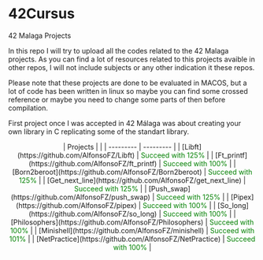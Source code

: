 # 42Cursus
42 Malaga Projects

In this repo I will try to upload all the codes related to the 42 Malaga projects.
As you can find a lot of resources related to this projects avaible in other repos, 
I will not include subjects or any other indication it these repos.

Please note that these projects are done to be evaluated in MACOS, but a lot of code 
has been written in linux so maybe you can find some crossed reference or maybe you 
need to change some parts of then before compilation. 

First project once I was accepted in 42 Málaga was about creating your own library
in C replicating some of the standart library.

<p align="center">
| Projects  |           |  
| --------- | --------- |
| [Libft](https://github.com/AlfonsoFZ/Libft) | <font color="green">Succeed with 125% </font> |
| [Ft_printf](https://github.com/AlfonsoFZ/ft_printf) | <font color="green">Succeed with 100% </font> |
| [Born2beroot](https://github.com/AlfonsoFZ/Born2beroot) | <font color="green">Succeed with 125% </font> |
| [Get_next_line](https://github.com/AlfonsoFZ/get_next_line) | <font color="green">Succeed with 125% </font> |
| [Push_swap](https://github.com/AlfonsoFZ/push_swap) | <font color="green">Succeed with 125% </font> |
| [Pipex](https://github.com/AlfonsoFZ/pipex) | <font color="green">Succeed with 100% </font> |
| [So_long](https://github.com/AlfonsoFZ/so_long) | <font color="green">Succeed with 100% </font> |
| [Philosophers](https://github.com/AlfonsoFZ/Philosophers) | <font color="green">Succeed with 100% </font> |
| [Minishell](https://github.com/AlfonsoFZ/minishell) | <font color="green">Succeed with 101% </font> |
| [NetPractice](https://github.com/AlfonsoFZ/NetPractice) | <font color="green">Succeed with 100% </font> |
</p>